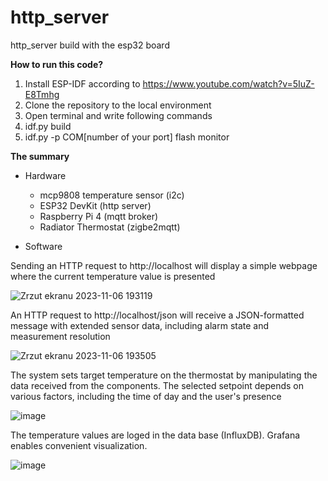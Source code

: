 # http_server
http_server build with the esp32 board

**How to run this code?**

1. Install ESP-IDF according to https://www.youtube.com/watch?v=5IuZ-E8Tmhg
2. Clone the repository to the local environment
3. Open terminal and write following commands
4. idf.py build
5. idf.py -p COM[number of your port] flash monitor

**The summary**

- Hardware
  - mcp9808 temperature sensor (i2c)
  - ESP32 DevKit (http server)
  - Raspberry Pi 4 (mqtt broker)
  - Radiator Thermostat (zigbe2mqtt)

- Software
  
Sending an HTTP request to http://localhost will display a simple webpage where the current temperature value is presented

![Zrzut ekranu 2023-11-06 193119](https://github.com/Bagietnik/http_server/assets/84154206/03cf4b28-9f49-4410-8350-39e0faac223a)


An HTTP request to http://localhost/json will receive a JSON-formatted message with extended sensor data, including alarm state and measurement resolution

![Zrzut ekranu 2023-11-06 193505](https://github.com/Bagietnik/http_server/assets/84154206/1939c50c-c9e6-499f-8e09-91e1b271153b)

The system sets target temperature on the thermostat by manipulating the data received from the components.
The selected setpoint depends on various factors, including the time of day and the user's presence

![image](https://github.com/Bagietnik/http_server/assets/84154206/d95a3766-4091-44d4-b1c0-addedcf4f9b3)


The temperature values are loged in the data base (InfluxDB). Grafana enables convenient visualization.

![image](https://github.com/Bagietnik/http_server/assets/84154206/a42dd988-a8da-415b-932d-d18140273513)


